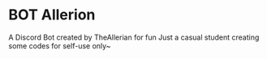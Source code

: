 # BOT Allerion
A Discord Bot created by TheAllerian for fun
Just a casual student creating some codes for self-use only~

